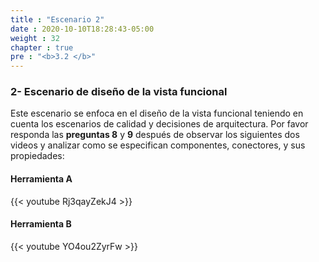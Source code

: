 ```yaml
---
title : "Escenario 2"
date : 2020-10-10T18:28:43-05:00
weight : 32
chapter : true
pre : "<b>3.2 </b>"
---
```


### 2- Escenario de diseño de la vista funcional

Este escenario se enfoca en el diseño de la vista funcional  teniendo en cuenta los escenarios de calidad y decisiones de arquitectura.
Por favor responda las **preguntas 8** y **9** después de observar los siguientes dos videos y analizar como se especifican componentes, conectores, y sus propiedades:	

#### Herramienta A

{{< youtube Rj3qayZekJ4 >}}

#### Herramienta B

{{< youtube YO4ou2ZyrFw >}}